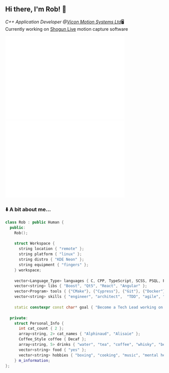 <h2>Hi there, I'm Rob! 👋</h2>
<p><em>C++ Application Developer @<a href="https://www.vicon.com/">Vicon Motion Systems Ltd</a></em>🖥️<br>
Currently working on <a href="https://www.vicon.com/software/shogun/">Shogun Live</a> motion capture software<p>

<span>
  <a href="#"><img float="left" width="380px" alt="🦑" src="about.svg"></a>
  <a href="#"><img float="right"width="380px" alt="🦑" src="commit-calendar.svg "></a>
</span>

### ⬇️ A bit about me... </h3>

```cpp
class Rob : public Human {
  public:
    Rob();

    struct Workspace {
      string location { "remote" };
      string platform { "linux" };
      string distro { "KDE Neon" };
      string equipment { "fingers" };
    } workspace;

    vector<Language_Type> languages { C, CPP, TypeScript, SCSS, PSQL, Python };
    vector<string> libs { "Boost", "Qt5", "React", "Angular" };
    vector<Program> tools { {"CMake"}, {"Cypress"}, {"Git"}, {"Docker"}, {"VSCode"} };
    vector<string> skills { "engineer", "architect",  "TDD", "agile", "communicate", "mentor" };

    static constexpr const char* goal { "Become a Tech Lead working on code which makes a difference." };

  private:
    struct Personal_Info {
      int cat_count { 2 };
      array<string, 2> cat_names { "Alphinaud", "Alisaie" };
      Coffee_Style coffee { Decaf };
      array<string, 5> drinks { "water", "tea", "coffee", "whisky", "beer" };
      vector<string> food { "yes" };
      vector<string> hobbies { "boxing", "cooking", "music", "mental health advocacy" };
    } m_information;
};
```
</p>
